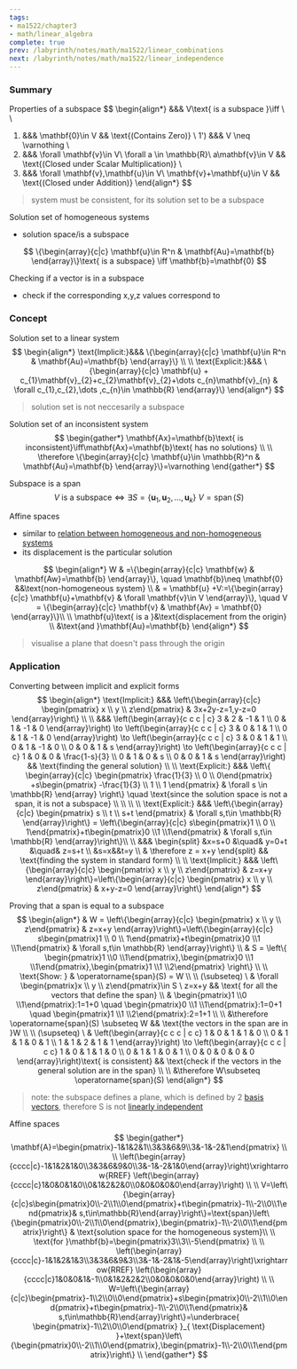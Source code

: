 ```yaml
---
tags:
- ma1522/chapter3
- math/linear_algebra
complete: true
prev: /labyrinth/notes/math/ma1522/linear_combinations
next: /labyrinth/notes/math/ma1522/linear_independence
---
```

   
### Summary
Properties of a subspace
$$
\begin{align*}
&&& V\text{ is a subspace }\iff \\
\\
1) &&& \mathbf{0}\in V && \text{(Contains Zero)} \\
1') &&& V \neq \varnothing \\
2) &&& \forall \mathbf{v}\in V\ \forall a \in \mathbb{R}\ a\mathbf{v}\in V && \text{(Closed under Scalar Multiplication)} \\
3) &&& \forall \mathbf{v},\mathbf{u}\in V\ \mathbf{v}+\mathbf{u}\in V && \text{(Closed under Addition)}
\end{align*}
$$
> system must be consistent, for its solution set to be a subspace

Solution set of homogeneous systems
- solution space/is a subspace

$$
\{\begin{array}{c|c} \mathbf{u}\in R^n & \mathbf{Au}=\mathbf{b} \end{array}\}\text{ is a subspace} \iff \mathbf{b}=\mathbf{0}
$$

Checking if a vector is in a subspace
- check if the corresponding x,y,z values correspond to 
### Concept
Solution set to a linear system
$$
\begin{align*}
\text{Implicit:}&&& \{\begin{array}{c|c} \mathbf{u}\in R^n & \mathbf{Au}=\mathbf{b} \end{array}\} \\
\\
\text{Explicit:}&&& \{\begin{array}{c|c} \mathbf{u} + c_{1}\mathbf{v}_{2}+c_{2}\mathbf{v}_{2}+\dots c_{n}\mathbf{v}_{n} & \forall c_{1},c_{2},\dots ,c_{n}\in \mathbb{R} \end{array}\}
\end{align*}
$$
> solution set is not neccesarily a subspace

Solution set of an inconsistent system
$$
\begin{gather*}
\mathbf{Ax}=\mathbf{b}\text{ is inconsistent}\iff\mathbf{Ax}=\mathbf{b}\text{ has no solutions} \\
\\
\therefore \{\begin{array}{c|c} \mathbf{u}\in \mathbb{R}^n & \mathbf{Au}=\mathbf{b} \end{array}\}=\varnothing
\end{gather*}
$$

Subspace is a span
$$
V\text{ is a subspace}\iff \exists S=\{ \mathbf{u}_{1},\mathbf{u}_{2},\dots,\mathbf{u}_{k} \}  \ V=\operatorname{span}(S)
$$

Affine spaces
- similar to [relation between homogeneous and non-homogeneous systems](/labyrinth/notes/math/ma1522/matrix_equations#^e53cfd)
- its displacement is the particular solution 

$$
\begin{align*}
W & =\{\begin{array}{c|c} \mathbf{w} & \mathbf{Aw}=\mathbf{b} \end{array}\}, \quad \mathbf{b}\neq \mathbf{0} &&\text{non-homogeneous system} \\
& = \mathbf{u} +V:=\{\begin{array}{c|c} \mathbf{u}+\mathbf{v} & \forall \mathbf{v}\in V \end{array}\}, \quad V = \{\begin{array}{c|c} \mathbf{v} & \mathbf{Av} = \mathbf{0} \end{array}\}\\
\\
\mathbf{u}\text{ is a }&\text{displacement from the origin} \\
&\text{and }\mathbf{Au}=\mathbf{b}
\end{align*}
$$
> visualise a plane that doesn't pass through the origin
### Application
Converting between implicit and explicit forms
$$
\begin{align*}
\text{Implicit:} &&& \left\{\begin{array}{c|c} \begin{pmatrix}
x \\ y \\ z\end{pmatrix} & 3x+2y-z=1,y-z=0 \end{array}\right\} \\
\\
&&& \left(\begin{array}{c c c | c}
3 & 2 & -1 & 1 \\
0 & 1 & -1 & 0
\end{array}\right) \to \left(\begin{array}{c c c | c}
3 & 0 & 1 & 1 \\
0 & 1 & -1 & 0
\end{array}\right) \to \left(\begin{array}{c c c | c}
3 & 0 & 1 & 1 \\
0 & 1 & -1 & 0 \\
0 & 0 & 1 & s
\end{array}\right) \to \left(\begin{array}{c c c | c}
1 & 0 & 0 & \frac{1-s}{3} \\
0 & 1 & 0 & s \\
0 & 0 & 1 & s
\end{array}\right) && \text{finding the general solution} \\
\\
\text{Explicit:} &&& \left\{ \begin{array}{c|c} \begin{pmatrix}
\frac{1}{3} \\ 0 \\ 0\end{pmatrix} +s\begin{pmatrix}
-\frac{1}{3} \\ 1 \\ 1
\end{pmatrix} & \forall s \in \mathbb{R} \end{array} \right\} \quad \text{since the solution space is not a span, it is not a subspace} \\
\\
\\
\\
\text{Explicit:} &&& \left\{\begin{array}{c|c} \begin{pmatrix}
s \\ t \\ s+t \end{pmatrix} & \forall s,t\in \mathbb{R} \end{array}\right\} = \left\{\begin{array}{c|c} s\begin{pmatrix}1 \\ 0 \\ 1\end{pmatrix}+t\begin{pmatrix}0 \\1 \\1\end{pmatrix} & \forall s,t\in \mathbb{R} \end{array}\right\}\\
\\
&&& \begin{split}
&x=s+0 &\quad& y=0+t &\quad& z=s+t \\
&s=x&&t=y \\
& \therefore z = x+y
\end{split} && \text{finding the system in standard form} \\
\\
\text{Implicit:} &&& \left\{\begin{array}{c|c} \begin{pmatrix}
x \\ y \\ z\end{pmatrix} & z=x+y \end{array}\right\}=\left\{\begin{array}{c|c} \begin{pmatrix}
x \\ y \\ z\end{pmatrix} & x+y-z=0 \end{array}\right\}
\end{align*}
$$

Proving that a span is equal to a subspace
$$
\begin{align*}
& W = \left\{\begin{array}{c|c} \begin{pmatrix}
x \\ y \\ z\end{pmatrix} & z=x+y \end{array}\right\}=\left\{\begin{array}{c|c} s\begin{pmatrix}1 \\ 0 \\ 1\end{pmatrix}+t\begin{pmatrix}0 \\1 \\1\end{pmatrix} & \forall s,t\in \mathbb{R} \end{array}\right\} \\
& S = \left\{ \begin{pmatrix}1 \\0 \\1\end{pmatrix},\begin{pmatrix}0 \\1 \\1\end{pmatrix},\begin{pmatrix}1 \\1 \\2\end{pmatrix} \right\} \\
\\
\text{Show: } & \operatorname{span}(S) = W \\
\\
(\subseteq) \ & \forall \begin{pmatrix}x \\ y \\ z\end{pmatrix}\in S \ z=x+y && \text{ for all the vectors that define the span} \\
& \begin{pmatrix}1 \\0 \\1\end{pmatrix}:1=1+0 \quad \begin{pmatrix}0 \\1 \\1\end{pmatrix}:1=0+1 \quad \begin{pmatrix}1 \\1 \\2\end{pmatrix}:2=1+1 \\
\\
&\therefore \operatorname{span}(S) \subseteq W && \text{the vectors in the span are in }W \\
\\
(\supseteq) \ & \left(\begin{array}{c c c | c c}
1 & 0 & 1 & 1 & 0 \\
0 & 1 & 1 & 0 & 1 \\
1 & 1 & 2 & 1 & 1
\end{array}\right) \to \left(\begin{array}{c c c | c c}
1 & 0 & 1 & 1 & 0 \\
0 & 1 & 1 & 0 & 1 \\
0 & 0 & 0 & 0 & 0
\end{array}\right)\text{ is consistent} && \text{check if the vectors in the general solution are in the span} \\
\\
&\therefore W\subseteq \operatorname{span}(S)
\end{align*}
$$
> note: the subspace defines a plane, which is defined by 2 [basis vectors](/labyrinth/notes/math/ma1522/basis_vectors), therefore S is not [linearly independent](/labyrinth/notes/math/ma1522/linear_independence)

Affine spaces
$$
\begin{gather*}
\mathbf{A}=\begin{pmatrix}-1&1&2&1\\3&3&6&9\\3&-1&-2&1\end{pmatrix} \\
\\
\left(\begin{array}{cccc|c}-1&1&2&1&0\\3&3&6&9&0\\3&-1&-2&1&0\end{array}\right)\xrightarrow{RREF} \left(\begin{array}{cccc|c}1&0&0&1&0\\0&1&2&2&0\\0&0&0&0&0\end{array}\right) \\
\\
V=\left\{\begin{array}{c|c}s\begin{pmatrix}0\\-2\\1\\0\end{pmatrix}+t\begin{pmatrix}-1\\-2\\0\\1\end{pmatrix}& s,t\in\mathbb{R}\end{array}\right\}=\text{span}\left\{\begin{pmatrix}0\\-2\\1\\0\end{pmatrix},\begin{pmatrix}-1\\-2\\0\\1\end{pmatrix}\right\} & \text{solution space for the homogeneous system}\\ \\
\text{for }\mathbf{b}=\begin{pmatrix}3\\3\\-5\end{pmatrix} \\
\\
\left(\begin{array}{cccc|c}-1&1&2&1&3\\3&3&6&9&3\\3&-1&-2&1&-5\end{array}\right)\xrightarrow{RREF} \left(\begin{array}{cccc|c}1&0&0&1&-1\\0&1&2&2&2\\0&0&0&0&0\end{array}\right) \\
\\
W=\left\{\begin{array}{c|c}\begin{pmatrix}-1\\2\\0\\0\end{pmatrix}+s\begin{pmatrix}0\\-2\\1\\0\end{pmatrix}+t\begin{pmatrix}-1\\-2\\0\\1\end{pmatrix}& s,t\in\mathbb{R}\end{array}\right\}=\underbrace{ \begin{pmatrix}-1\\2\\0\\0\end{pmatrix} }_{ \text{Displacement} }+\text{span}\left\{\begin{pmatrix}0\\-2\\1\\0\end{pmatrix},\begin{pmatrix}-1\\-2\\0\\1\end{pmatrix}\right\} \\
\end{gather*}
$$